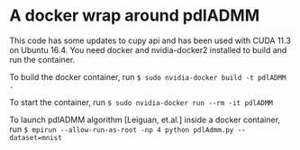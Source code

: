 # A docker wrap around pdlADMM 

This code has some updates to cupy api and has been used with CUDA 11.3 on Ubuntu 16.4.
You need docker and nvidia-docker2 installed to build and run the container.


To build the docker container, run 
`$ sudo nvidia-docker build -t pdlADMM .`

To start the container, run 
`$ sudo nvidia-docker run --rm -it pdlADMM`

To launch pdlADMM algorithm [Leiguan, et.al.] inside a docker container, run 
`$ mpirun --allow-run-as-root -np 4 python pdlAdmm.py --dataset=mnist`
